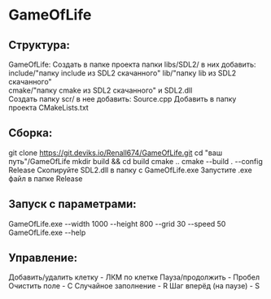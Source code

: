# GameOfLife
## Структура:
GameOfLife:
Создать в папке проекта папки libs/SDL2/ в них добавить:         
include/"папку include из SDL2 скачанного"
lib/"папку lib из SDL2 скачанного"     
cmake/"папку cmake из SDL2 скачанного" и SDL2.dll     
Создать папку scr/ в нее добавить:
Source.cpp
Добавить в папку проекта CMakeLists.txt

## Сборка:
git clone https://git.deviks.io/Renall674/GameOfLife.git
cd "ваш путь"/GameOfLife
mkdir build && cd build
cmake ..
cmake --build . --config Release
Скопируйте SDL2.dll в папку с GameOfLife.exe
Запустите .exe файл в папке Release

## Запуск с параметрами:
GameOfLife.exe --width 1000 --height 800 --grid 30 --speed 50
GameOfLife.exe --help

## Управление:
Добавить/удалить клетку	- ЛКМ по клетке
Пауза/продолжить - Пробел
Очистить поле - C
Случайное заполнение - R
Шаг вперёд (на паузе) - S
